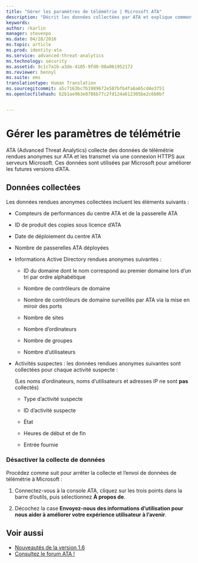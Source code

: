 ```yaml
---
title: "Gérer les paramètres de télémétrie | Microsoft ATA"
description: "Décrit les données collectées par ATA et explique comment désactiver la collecte de données."
keywords: 
author: rkarlin
manager: stevenpo
ms.date: 04/28/2016
ms.topic: article
ms.prod: identity-ata
ms.service: advanced-threat-analytics
ms.technology: security
ms.assetid: 8c1c7a1b-a3de-4105-9fd0-08a061952172
ms.reviewer: bennyl
ms.suite: ems
translationtype: Human Translation
ms.sourcegitcommit: a5c7163bc7b1989672e587bfb4fa6a65cd4e3751
ms.openlocfilehash: b2b1ae963e8786b77c2fd124a612305be2c6b0bf


---
```


# Gérer les paramètres de télémétrie
ATA (Advanced Threat Analytics) collecte des données de télémétrie rendues anonymes sur ATA et les transmet via une connexion HTTPS aux serveurs Microsoft.  Ces données sont utilisées par Microsoft pour améliorer les futures versions d’ATA.

## Données collectées
Les données rendues anonymes collectées incluent les éléments suivants :

-   Compteurs de performances du centre ATA et de la passerelle ATA

-   ID de produit des copies sous licence d’ATA

-   Date de déploiement du centre ATA

-   Nombre de passerelles ATA déployées

-   Informations Active Directory rendues anonymes suivantes :

    -   ID du domaine dont le nom correspond au premier domaine lors d’un tri par ordre alphabétique

    -   Nombre de contrôleurs de domaine

    -   Nombre de contrôleurs de domaine surveillés par ATA via la mise en miroir des ports

    -   Nombre de sites

    -   Nombre d’ordinateurs

    -   Nombre de groupes

    -   Nombre d’utilisateurs

-   Activités suspectes : les données rendues anonymes suivantes sont collectées pour chaque activité suspecte :

    (Les noms d’ordinateurs, noms d’utilisateurs et adresses IP ne sont **pas** collectés)

    -   Type d’activité suspecte

    -   ID d’activité suspecte

    -   État

    -   Heures de début et de fin

    -   Entrée fournie

### Désactiver la collecte de données
Procédez comme suit pour arrêter la collecte et l’envoi de données de télémétrie à Microsoft :

1.  Connectez-vous à la console ATA, cliquez sur les trois points dans la barre d’outils, puis sélectionnez **À propos de**.

2.  Décochez la case **Envoyez-nous des informations d’utilisation pour nous aider à améliorer votre expérience utilisateur à l’avenir**.

## Voir aussi
- [Nouveautés de la version 1.6](/advanced-threat-analytics/understand-explore/whats-new-version-1.6)
- [Consultez le forum ATA !](https://social.technet.microsoft.com/Forums/security/home?forum=mata)



<!--HONumber=Jul16_HO3-->


